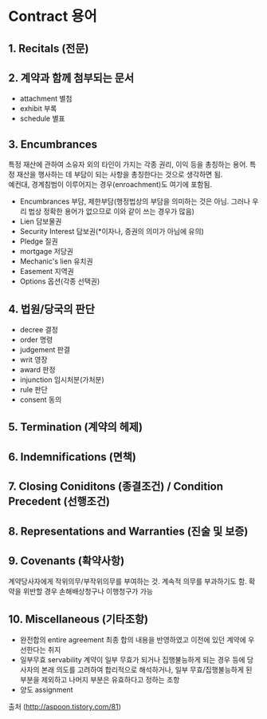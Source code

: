 # Contract 용어

## 1. Recitals (전문)

## 2. 계약과 함께 첨부되는 문서

  - attachment 별첨
  - exhibit 부록
  - schedule 별표

## 3. Encumbrances 

특정 재산에 관하여 소유자 외의 타인이 가지는 각종 권리, 이익 등을 총칭하는 용어. 특정 재산을 행사하는 데 부담이 되는 사항을 총칭한다는 것으로 생각하면 됨.  
예컨대, 경계침범이 이루어지는 경우(enroachment)도 여기에 포함됨. 

  - Encumbrances 부담, 제한부담(행정법상의 부담을 의미하는 것은 아님. 그러나 우리 법상 정확한 용어가 없으므로 이와 같이 쓰는 경우가 많음)
  - Lien 담보물권
  - Security Interest 담보권(*이자나, 증권의 의미가 아님에 유의) 
  - Pledge 질권
  - mortgage 저당권
  - Mechanic's lien 유치권
  - Easement 지역권
  - Options 옵션(각종 선택권)

## 4. 법원/당국의 판단

  - decree 결정
  - order 명령
  - judgement 판결
  - writ 영장
  - award 판정
  - injunction 임시처분(가처분)
  - rule 판단 
  - consent 동의

## 5. Termination (계약의 헤제)
  
## 6. Indemnifications (면책)

## 7. Closing Coniditons (종결조건) / Condition Precedent (선행조건)
## 8. Representations and Warranties (진술 및 보증) 
## 9. Covenants (확약사항)
계약당사자에게 작위의무/부작위의무를 부여하는 것. 계속적 의무를 부과하기도 함. 확약을 위반할 경우 손해배상청구나 이행청구가 가능
## 10. Miscellaneous (기타조항)

  - 완전합의 entire agreement
  최종 합의 내용을 반영하였고 이전에 있던 계약에 우선한다는 취지
  - 일부무효 servability
  계약이 일부 무효가 되거나 집행불능하게 되는 경우 등에 당사자의 본래 의도를 고려하여 합리적으로 해석하거나, 일부 무효/집행불능하게 된 부분을 제외하고 나머지 부분은 유효하다고 정하는 조항 
  - 양도 assignment

출처 (http://aspoon.tistory.com/81)
